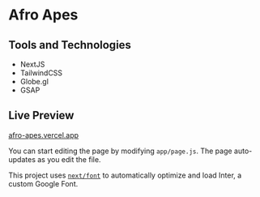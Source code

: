 # Afro Apes

## Tools and Technologies
- NextJS
- TailwindCSS
- Globe.gl
- GSAP

## Live Preview

[afro-apes.vercel.app](https://afro-apes.vercel.app/)

You can start editing the page by modifying `app/page.js`. The page auto-updates as you edit the file.

This project uses [`next/font`](https://nextjs.org/docs/basic-features/font-optimization) to automatically optimize and load Inter, a custom Google Font.

